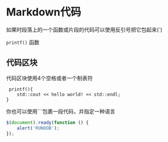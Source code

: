 # Markdown代码

如果时段落上的一个函数或片段的代码可以使用反引号把它包起来(`)

`printf()` 函数

## 代码区块

代码区块使用4个空格或者一个制表符

     printf(){
        std::cout << hello world! << std::endl;
    } 

你也可以使用```包裹一段代码，并指定一种语言

```javascript
$(document).ready(function () {
    alert('RUNOOB');
});
```